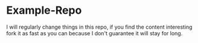 # Example-Repo
I will regularly change things in this repo, if you find the content interesting fork it as fast as you can because I don't guarantee it will stay for long.
